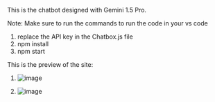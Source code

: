 This is the chatbot designed with Gemini 1.5 Pro.

Note: Make sure to run the commands to run the code in your vs code
1. replace the API key in the Chatbox.js file
2. npm install
3. npm start

This is the preview of the site:

1. ![image](https://github.com/dipeshpandit12/ChatBot-with-gemini/assets/111444800/f84e1adf-bb54-4891-8bf7-e21d23922735)

2. ![image](https://github.com/dipeshpandit12/ChatBot-with-gemini/assets/111444800/fc955cd2-ef16-4a88-a6aa-f5517ab9853c)


